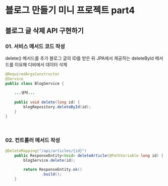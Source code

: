 # 블로그 만들기 미니 프로젝트 part4
## 블로그 글 삭제 API 구현하기
### 01. 서비스 메서드 코드 작성
delete() 메서드를 추가
블로그 글의 ID를 받은 뒤 JPA에서 제공하는 deleteById 메서드를 이요해 디비에서 데이터 삭제

```java
@RequiredArgsConstructor
@Service
public class BlogService {
    
    ...생략...
    
    public void delete(long id) {
        blogRepository.deleteById(id);
    }
}
```

<br>

### 02. 컨트롤러 메서드 작성

```java
@DeleteMapping("/api/articles/{id}")
    public ResponseEntity<Void> deleteArticle(@PathVariable long id) {
        blogService.delete(id);
        
        return ResponseEntity.ok()
                .build();
    }
    